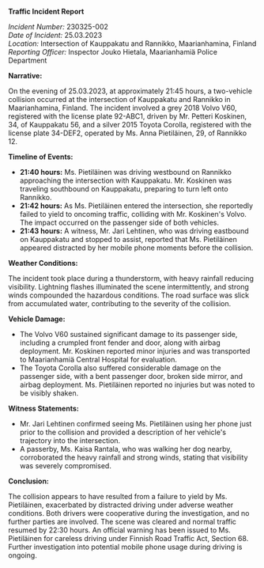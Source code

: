 **Traffic Incident Report**

*Incident Number:* 230325-002  
*Date of Incident:* 25.03.2023  
*Location:* Intersection of Kauppakatu and Rannikko, Maarianhamina, Finland  
*Reporting Officer:* Inspector Jouko Hietala, Maarianhamiä Police Department  

**Narrative:**

On the evening of 25.03.2023, at approximately 21:45 hours, a two-vehicle collision occurred at the intersection of Kauppakatu and Rannikko in Maarianhamina, Finland. The incident involved a grey 2018 Volvo V60, registered with the license plate 92-ABC1, driven by Mr. Petteri Koskinen, 34, of Kauppakatu 56, and a silver 2015 Toyota Corolla, registered with the license plate 34-DEF2, operated by Ms. Anna Pietiläinen, 29, of Rannikko 12.

**Timeline of Events:**

- **21:40 hours:** Ms. Pietiläinen was driving westbound on Rannikko approaching the intersection with Kauppakatu. Mr. Koskinen was traveling southbound on Kauppakatu, preparing to turn left onto Rannikko.
- **21:42 hours:** As Ms. Pietiläinen entered the intersection, she reportedly failed to yield to oncoming traffic, colliding with Mr. Koskinen's Volvo. The impact occurred on the passenger side of both vehicles.
- **21:43 hours:** A witness, Mr. Jari Lehtinen, who was driving eastbound on Kauppakatu and stopped to assist, reported that Ms. Pietiläinen appeared distracted by her mobile phone moments before the collision.

**Weather Conditions:**

The incident took place during a thunderstorm, with heavy rainfall reducing visibility. Lightning flashes illuminated the scene intermittently, and strong winds compounded the hazardous conditions. The road surface was slick from accumulated water, contributing to the severity of the collision.

**Vehicle Damage:**

- The Volvo V60 sustained significant damage to its passenger side, including a crumpled front fender and door, along with airbag deployment. Mr. Koskinen reported minor injuries and was transported to Maarianhamiä Central Hospital for evaluation.
- The Toyota Corolla also suffered considerable damage on the passenger side, with a bent passenger door, broken side mirror, and airbag deployment. Ms. Pietiläinen reported no injuries but was noted to be visibly shaken.

**Witness Statements:**

- Mr. Jari Lehtinen confirmed seeing Ms. Pietiläinen using her phone just prior to the collision and provided a description of her vehicle's trajectory into the intersection.
- A passerby, Ms. Kaisa Rantala, who was walking her dog nearby, corroborated the heavy rainfall and strong winds, stating that visibility was severely compromised.

**Conclusion:**

The collision appears to have resulted from a failure to yield by Ms. Pietiläinen, exacerbated by distracted driving under adverse weather conditions. Both drivers were cooperative during the investigation, and no further parties are involved. The scene was cleared and normal traffic resumed by 22:30 hours. An official warning has been issued to Ms. Pietiläinen for careless driving under Finnish Road Traffic Act, Section 68. Further investigation into potential mobile phone usage during driving is ongoing.